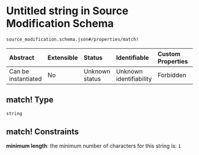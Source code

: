 # Untitled string in Source Modification Schema

```txt
source_modification.schema.json#/properties/match!
```



| Abstract            | Extensible | Status         | Identifiable            | Custom Properties | Additional Properties | Access Restrictions | Defined In                                                                                          |
| :------------------ | :--------- | :------------- | :---------------------- | :---------------- | :-------------------- | :------------------ | :-------------------------------------------------------------------------------------------------- |
| Can be instantiated | No         | Unknown status | Unknown identifiability | Forbidden         | Allowed               | none                | [source\_modification.schema.json\*](../out/source_modification.schema.json "open original schema") |

## match! Type

`string`

## match! Constraints

**minimum length**: the minimum number of characters for this string is: `1`
